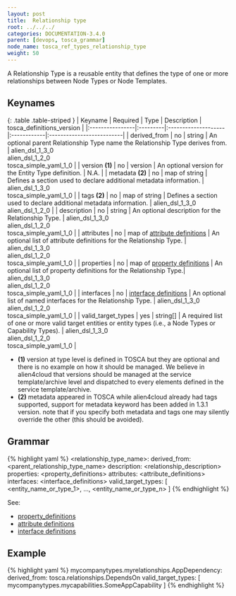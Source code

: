 ```yaml
---
layout: post
title:  Relationship type
root: ../../../
categories: DOCUMENTATION-3.4.0
parent: [devops, tosca_grammar]
node_name: tosca_ref_types_relationship_type
weight: 50
---
```


A Relationship Type is a reusable entity that defines the type of one or more relationships between Node Types or Node Templates.

## Keynames

{: .table .table-striped }
| Keyname         | Required | Type                | Description | tosca_definitions_version |
|:----------------|:---------|:--------------------|:------------|:--------------------------|
| derived_from | no | string | An optional parent Relationship Type name the Relationship Type derives from. | alien_dsl_1_3_0<br> alien_dsl_1_2_0<br> tosca_simple_yaml_1_0 |
| version __(1)__ | no | version | An optional version for the Entity Type definition. | N.A. |
| metadata __(2)__ | no | map of string | Defines a section used to declare additional metadata information. | alien_dsl_1_3_0<br> tosca_simple_yaml_1_0 |
| tags __(2)__ | no | map of string | Defines a section used to declare additional metadata information. | alien_dsl_1_3_0<br> alien_dsl_1_2_0 |
| description | no | string | An optional description for the Relationship Type. | alien_dsl_1_3_0<br> alien_dsl_1_2_0<br> tosca_simple_yaml_1_0 |
| attributes | no | map of [attribute definitions](#/documentation/3.0.0/devops_guide/tosca_grammar/attribute_definition.html) | An optional list of attribute definitions for the Relationship Type. | alien_dsl_1_3_0<br> alien_dsl_1_2_0<br> tosca_simple_yaml_1_0 |
| properties | no | map of [property definitions](#/documentation/3.0.0/devops_guide/tosca_grammar/property_definition.html) | An optional list of property definitions for the Relationship Type.| alien_dsl_1_3_0<br> alien_dsl_1_2_0<br> tosca_simple_yaml_1_0 |
| interfaces | no | [interface definitions](#/documentation/3.0.0/devops_guide/tosca_grammar/interface_definition.html) | An optional list of named interfaces for the Relationship Type. | alien_dsl_1_3_0<br> alien_dsl_1_2_0<br> tosca_simple_yaml_1_0 |
| valid_target_types | yes | string[] | A required list of one or more valid target entities or entity types (i.e., a Node Types or Capability Types). | alien_dsl_1_3_0<br> alien_dsl_1_2_0<br> tosca_simple_yaml_1_0 |

* __(1)__ version at type level is defined in TOSCA but they are optional and there is no example on how it should be managed. We believe in alien4cloud that versions should be managed at the service template/archive level and dispatched to every elements defined in the service template/archive.
* __(2)__ metadata appeared in TOSCA while alien4cloud already had tags supported, support for metadata keyword has been added in 1.3.1 version. note that if you specify both metadata and tags one may silently override the other (this should be avoided).

## Grammar

{% highlight yaml %}
<relationship_type_name>:
  derived_from: <parent_relationship_type_name>
  description: <relationship_description>
  properties:
    <property_definitions>
  attributes:
    <attribute_definitions>
  interfaces:
    <interface_definitions>
  valid_target_types: [ <entity_name_or_type_1>, ..., <entity_name_or_type_n> ]
{% endhighlight %}

See:

- [property_definitions](#/documentation/3.0.0/devops_guide/tosca_grammar/property_definition.html)
- [attribute definitions](#/documentation/3.0.0/devops_guide/tosca_grammar/attribute_definition.html)
- [interface definitions](#/documentation/3.0.0/devops_guide/tosca_grammar/interface_definition.html)

## Example

{% highlight yaml %}
mycompanytypes.myrelationships.AppDependency:
  derived_from: tosca.relationships.DependsOn
  valid_target_types: [ mycompanytypes.mycapabilities.SomeAppCapability ]
{% endhighlight %}
